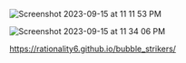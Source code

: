 ![Screenshot 2023-09-15 at 11 11 53 PM](https://github.com/rationality6/bubble_strikers/assets/3889468/8d0000f5-e025-4302-ba48-f0cc9070859c)

![Screenshot 2023-09-15 at 11 34 06 PM](https://github.com/rationality6/bubble_strikers/assets/3889468/8604926b-e18f-459c-ac1e-ef87d03b626b)


https://rationality6.github.io/bubble_strikers/

